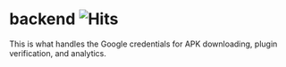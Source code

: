 # backend ![Hits](https://hits.seeyoufarm.com/api/count/incr/badge.svg?url=https%3A%2F%2Fgithub.com%2FRedditVanced%2Fbackend&count_bg=%2379C83D&title_bg=%23555555&icon=github.svg&icon_color=%23E7E7E7&title=views&edge_flat=true)

This is what handles the Google credentials for APK downloading, plugin verification, and analytics.
